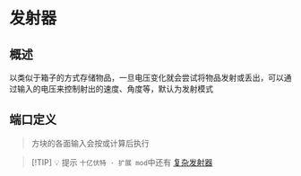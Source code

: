 <script setup lang="ts">
import ElectricConnection from "../../../components/ElectricElement/ElectricConnection";
import ElectricConnectorType from "../../../components/ElectricElement/ElectricConnectorType";
import ElectricConnectorDirection from "../../../components/ElectricElement/ElectricConnectorDirection";
import ElectricConnectionDisplayMode from "../../../components/ElectricElement/ElectricConnectionDisplayMode";
import IOPort from "../../../components/ElectricElement/IOPort";
import ElectricElement from "../../../components/ElectricElement/ElectricElement.vue";

let connections = [
    new ElectricConnection(ElectricConnectorDirection.All, ElectricConnectorType.Input, ElectricConnectionDisplayMode.StartAndEnd, [
        new IOPort(1, 8, "速度", "单位格/秒，最大设置 255 格/秒"),
        new IOPort(9, 16, "角度1", "* 朝向上方或下方时，为向北方偏转的角度\n* 朝向其他方向时，为向右方偏转的角度\n* 最高位为 1 时角度取负值\n* 超过 90 时自动下调为 90 度"),
        new IOPort(17, 24, "角度2", "* 朝向上方或下方时，为向西方偏转的角度\n* 朝向其他方向时，为向上方偏转的角度\n* 其他同角度 1 定义\n"),
        new IOPort(25, 25, "无视重力", "为 1 时不受重力影响"),
        new IOPort(26, 26, "无视空阻", "为 1 时不受空气等阻力影响"),
        new IOPort(27, 27, "安全模式", "为 1 时启用安全模式  \n安全模式下，投射物不会触发被发射、撞到方块的方块行为，但仍然会触发被撞击方块的相关方块行为"),
        new IOPort(28, 28, "放置模式", "为 1 时启用放置模式  \n放置模式下，投射物与非空气、流体相撞时，会将自身放置到世界中（如果可以的话）"),
        new IOPort(29, 29, "是否指定槽位", "为 1 时只发射指定槽位的方块"),
        new IOPort(30, 32, "指定槽位", "指定只发射第 n+1 个槽位的方块")
    ])
];
</script>

# 发射器 <Badge text="v1.0" type="info"/>

## 概述

以类似于箱子的方式存储物品，一旦电压变化就会尝试将物品发射或丢出，可以通过输入的电压来控制射出的速度、角度等，默认为发射模式

## 端口定义

> 方块的各面输入会按或计算后执行

<ElectricElement imgAltPrefix="十亿伏特发射器" :connections="connections" imgSrc="/images/base/shift/GVDispenser.webp"/>

> [!TIP] 💡 提示
> `十亿伏特 · 扩展 mod`中还有 [复杂发射器]()